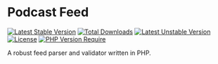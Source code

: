 # Podcast Feed

[![Latest Stable Version](http://poser.pugx.org/yassinedoghri/podcast-feed/v)](https://packagist.org/packages/yassinedoghri/podcast-feed)
[![Total Downloads](http://poser.pugx.org/yassinedoghri/podcast-feed/downloads)](https://packagist.org/packages/yassinedoghri/podcast-feed)
[![Latest Unstable Version](http://poser.pugx.org/yassinedoghri/podcast-feed/v/unstable)](https://packagist.org/packages/yassinedoghri/podcast-feed)
[![License](https://img.shields.io/github/license/yassinedoghri/podcast-feed?color=green)](https://packagist.org/packages/yassinedoghri/podcast-feed)
[![PHP Version Require](http://poser.pugx.org/yassinedoghri/podcast-feed/require/php)](https://packagist.org/packages/yassinedoghri/podcast-feed)

A robust feed parser and validator written in PHP.
